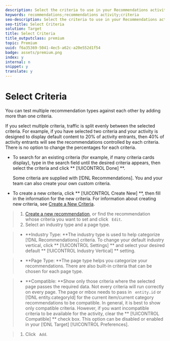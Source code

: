 ```yaml
---
description: Select the criteria to use in your Recommendations activity.
keywords: recommendations;recommendations activity;criteria
seo-description: Select the criteria to use in your Recommendations activity.
seo-title: Select Criteria
solution: Target
title: Select Criteria
title_outputclass: premium
topic: Premium
uuid: f6a35369-5041-4ec5-a62c-a20e552d1f54
badge: assets/premium.png
index: y
internal: n
snippet: y
translate: y
---
```


# Select Criteria

You can test multiple recommendation types against each other by adding more than one criteria. 

If you select multiple criteria, traffic is split evenly between the selected criteria. For example, if you have selected two criteria and your activity is designed to display default content to 20% of activity entrants, then 40% of activity entrants will see the recommendations controlled by each criteria. There is no option to change the percentages for each criteria. 

* To search for an existing criteria (for example, if many criteria cards display), type in the search field until the desired criteria appears, then select the criteria and click ** [!UICONTROL  Done] **. 

  Some criteria are supplied with [!DNL  Recommendations]. You and your team can also create your own custom criteria. 

* To create a new criteria, click ** [!UICONTROL  Create New] **, then fill in the information for the new criteria. For information about creating new criteria, see [ Create a New Criteria](t_create_new_algorithm.md#task_8A9CB465F28D44899F69F38AD27352FE). 


>1. [ Create a new recommendation](t_create_recs_activity.md#task_6874328773C64C44A73F0A130AD3F96F), or find the recommendation whose criteria you want to set and click ` Edit`.
>1. Select an industry type and a page type.

>    
>    * **Industry Type: **The industry type is used to help categorize [!DNL  Recommendations] criteria. To change your default industry vertical, click ** [!UICONTROL  Settings] ** and select your desired default ** [!UICONTROL  Industry Vertical] ** setting. 

>    * **Page Type: **The page type helps you categorize your recommendations. There are also built-in criteria that can be chosen for each page type. 

>    * **Compatible: **Show only those criteria where the selected page passes the required data. Not every criteria will run correctly on every page. The page or mbox needs to pass in ` entity.id` or [!DNL  entity.categoryId] for the current item/current category recommendations to be compatible. In general, it is best to show only compatible criteria. However, if you want incompatible criteria to be available for the activity, clear the ** [!UICONTROL  Compatible] ** check box. This option can be disabled or enabled in your [!DNL  Target] [!UICONTROL  Preferences]. 


>1. Click ` Add`.
